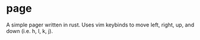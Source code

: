 # page
A simple pager written in rust.
Uses vim keybinds to move left, right, up, and down (i.e. h, l, k, j).
